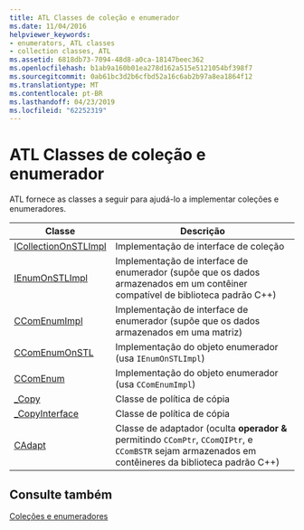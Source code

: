 ```yaml
---
title: ATL Classes de coleção e enumerador
ms.date: 11/04/2016
helpviewer_keywords:
- enumerators, ATL classes
- collection classes, ATL
ms.assetid: 6818db73-7094-48d8-a0ca-18147beec362
ms.openlocfilehash: b1ab9a160b01ea278d162a515e5121054bf398f7
ms.sourcegitcommit: 0ab61bc3d2b6cfbd52a16c6ab2b97a8ea1864f12
ms.translationtype: MT
ms.contentlocale: pt-BR
ms.lasthandoff: 04/23/2019
ms.locfileid: "62252319"
---
```

# <a name="atl-collection-and-enumerator-classes"></a>ATL Classes de coleção e enumerador

ATL fornece as classes a seguir para ajudá-lo a implementar coleções e enumeradores.

|Classe|Descrição|
|-----------|-----------------|
|[ICollectionOnSTLImpl](../atl/reference/icollectiononstlimpl-class.md)|Implementação de interface de coleção|
|[IEnumOnSTLImpl](../atl/reference/ienumonstlimpl-class.md)|Implementação de interface de enumerador (supõe que os dados armazenados em um contêiner compatível de biblioteca padrão C++)|
|[CComEnumImpl](../atl/reference/ccomenumimpl-class.md)|Implementação de interface de enumerador (supõe que os dados armazenados em uma matriz)|
|[CComEnumOnSTL](../atl/reference/ccomenumonstl-class.md)|Implementação do objeto enumerador (usa `IEnumOnSTLImpl`)|
|[CComEnum](../atl/reference/ccomenum-class.md)|Implementação do objeto enumerador (usa `CComEnumImpl`)|
|[_Copy](../atl/atl-copy-policy-classes.md)|Classe de política de cópia|
|[_CopyInterface](../atl/atl-copy-policy-classes.md)|Classe de política de cópia|
|[CAdapt](../atl/reference/cadapt-class.md)|Classe de adaptador (oculta **operador &** permitindo `CComPtr`, `CComQIPtr`, e `CComBSTR` sejam armazenados em contêineres da biblioteca padrão C++)|

## <a name="see-also"></a>Consulte também

[Coleções e enumeradores](../atl/atl-collections-and-enumerators.md)
